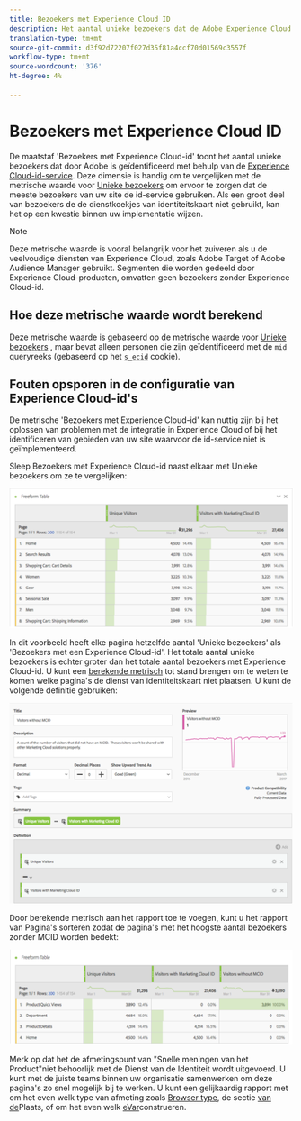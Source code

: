 ```yaml
---
title: Bezoekers met Experience Cloud ID
description: Het aantal unieke bezoekers dat de Adobe Experience Cloud ID-service gebruikt.
translation-type: tm+mt
source-git-commit: d3f92d72207f027d35f81a4ccf70d01569c3557f
workflow-type: tm+mt
source-wordcount: '376'
ht-degree: 4%

---
```



# Bezoekers met Experience Cloud ID

De maatstaf &#39;Bezoekers met Experience Cloud-id&#39; toont het aantal unieke bezoekers dat door Adobe is geïdentificeerd met behulp van de [Experience Cloud-id-service](https://docs.adobe.com/content/help/nl-NL/id-service/using/home.html). Deze dimensie is handig om te vergelijken met de metrische waarde voor [Unieke bezoekers](unique-visitors.md) om ervoor te zorgen dat de meeste bezoekers van uw site de id-service gebruiken. Als een groot deel van bezoekers de de dienstkoekjes van identiteitskaart niet gebruikt, kan het op een kwestie binnen uw implementatie wijzen.

>[!NOTE]
>
>Deze metrische waarde is vooral belangrijk voor het zuiveren als u de veelvoudige diensten van Experience Cloud, zoals Adobe Target of Adobe Audience Manager gebruikt. Segmenten die worden gedeeld door Experience Cloud-producten, omvatten geen bezoekers zonder Experience Cloud-id.

## Hoe deze metrische waarde wordt berekend

Deze metrische waarde is gebaseerd op de metrische waarde voor [Unieke bezoekers](unique-visitors.md) , maar bevat alleen personen die zijn geïdentificeerd met de `mid` queryreeks (gebaseerd op het [`s_ecid`](https://docs.adobe.com/content/help/en/core-services/interface/ec-cookies/cookies-analytics.html) cookie).

## Fouten opsporen in de configuratie van Experience Cloud-id&#39;s

De metrische &#39;Bezoekers met Experience Cloud-id&#39; kan nuttig zijn bij het oplossen van problemen met de integratie in Experience Cloud of bij het identificeren van gebieden van uw site waarvoor de id-service niet is geïmplementeerd.

Sleep Bezoekers met Experience Cloud-id naast elkaar met Unieke bezoekers om ze te vergelijken:

![Unieke vergelijking van bezoekers](assets/metric-mcvid1.png)

In dit voorbeeld heeft elke pagina hetzelfde aantal &#39;Unieke bezoekers&#39; als &#39;Bezoekers met een Experience Cloud-id&#39;. Het totale aantal unieke bezoekers is echter groter dan het totale aantal bezoekers met Experience Cloud-id. U kunt een [berekende metrisch](../c-calcmetrics/cm-overview.md) tot stand brengen om te weten te komen welke pagina&#39;s de dienst van identiteitskaart niet plaatsen. U kunt de volgende definitie gebruiken:

![Berekende metrische definitie](assets/metric-mcvid2.png)

Door berekende metrisch aan het rapport toe te voegen, kunt u het rapport van Pagina&#39;s sorteren zodat de pagina&#39;s met het hoogste aantal bezoekers zonder MCID worden bedekt:

![Pagina&#39;s zonder id-service](assets/metric-mcvid3.png)

Merk op dat het de afmetingspunt van &quot;Snelle meningen van het Product&quot;niet behoorlijk met de Dienst van de Identiteit wordt uitgevoerd. U kunt met de juiste teams binnen uw organisatie samenwerken om deze pagina&#39;s zo snel mogelijk bij te werken. U kunt een gelijkaardig rapport met om het even welk type van afmeting zoals [Browser type](../dimensions/browser-type.md), de sectie [van de](../dimensions/site-section.md)Plaats, of om het even welk [eVar](../dimensions/evar.md)construeren.

